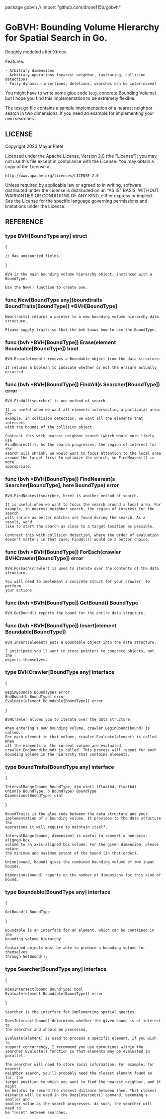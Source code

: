 package gobvh // import "github.com/drone115b/gobvh"

# GoBVH: Bounding Volume Hierarchy for Spatial Search in Go.

Roughly modeled after Xtrees.

Features:

    - Arbitrary dimensions
    - Arbitrary operations (nearest neighbor, raytracing, collision detection)
    - Fully dynamic (insertions, deletions, searches can be interleaved)

You might have to write some glue code (e.g. concrete Bounding Volume) but I
hope you find this implementation to be extremely flexible.

The test.go file contains a sample implementation of a nearest neighbor
search in two dimensions, if you need an example for implementing your own
searches.

## LICENSE


Copyright 2023 Mayur Patel

Licensed under the Apache License, Version 2.0 (the "License"); you may not
use this file except in compliance with the License. You may obtain a copy
of the License at

    http://www.apache.org/licenses/LICENSE-2.0

Unless required by applicable law or agreed to in writing, software
distributed under the License is distributed on an "AS IS" BASIS, WITHOUT
WARRANTIES OR CONDITIONS OF ANY KIND, either express or implied. See the
License for the specific language governing permissions and limitations
under the License.

## REFERENCE

### type BVH[BoundType any] struct 
{

	// Has unexported fields.

}

    BVH is the main bounding volume hierarchy object, instanced with a
    BoundType.

    Use the New() function to create one.

### func New[BoundType any](boundtraits BoundTraits[BoundType]) *BVH[BoundType]
    New(traits) returns a pointer to a new bounding volume hierarchy data
    structure.

    Please supply traits so that the bvh knows how to use the BoundType.

### func (bvh *BVH[BoundType]) Erase(element Boundable[BoundType]) bool
    BVH.Erase(element) removes a Boundable object from the data structure.

    It returns a boolean to indicate whether or not the erasure actually
    occurred.

### func (bvh *BVH[BoundType]) FindAll(s Searcher[BoundType]) error
    BVH.FindAll(searcher) is one method of search.

    It is useful when we want all elements intersecting a particular area. For
    example, in collision detection, we want all the elements that intersect
    with the bounds of the collision object.

    Contrast this with nearest neighbor search (which would more likely use
    FindNearest()). As the search progresses, the region of interest for the
    search will shrink; we would want to focus attention to the local area
    around the target first to optimize the search, so FindNearest() is more
    appropriate.

### func (bvh *BVH[BoundType]) FindNearest(s Searcher[BoundType], here BoundType) error
    BVH.FindNearest(searcher, here) is another method of search.

    It is useful when we want to focus the search around a local area. For
    example, in nearest neighbor search, the region of interest for the search
    will shrink as better matches are found during the search. As a result, we'd
    like to start the search as close to a target location as possible.

    Contrast this with collision detection, where the order of evaluation
    doesn't matter; in that case, FindAll() would be a better choice.

### func (bvh *BVH[BoundType]) ForEach(crawler BVHCrawler[BoundType]) error
    BVH.ForEach(crawler) is used to iterate over the contents of the data
    structure.

    You will need to implement a concrete struct for your crawler, to perform
    your actions.

### func (bvh *BVH[BoundType]) GetBound() BoundType
    BVH.GetBound() reports the bound for the entire data structure.

### func (bvh *BVH[BoundType]) Insert(element Boundable[BoundType])
    BVH.Insert(element) puts a Boundable object into the data structure.

    I anticipate you'll want to store pointers to concrete objects, not the
    objects themselves.

### type BVHCrawler[BoundType any] interface 
{

	BeginBound(b BoundType) error
	EndBound(b BoundType) error
	Evaluate(element Boundable[BoundType]) error

}

    BVHCrawler allows you to iterate over the data structure.

    When entering a new bounding volume, crawler.BeginBound(bound) is called.
    For each element in that volume, crawler.Evaluate(element) is called. When
    all the elements in the current volume are evaluated,
    crawler.EndBound(bound) is called. This process will repeat for each
    bounding volume in the hierarchy that contains elements.

### type BoundTraits[BoundType any] interface 
{

	IntervalRange(bound BoundType, dim uint) (float64, float64)
	Union(a BoundType, b BoundType) BoundType
	Dimensions(BoundType) uint

}

    BoundTraits is the glue code between the data structure and your
    implementation of a bounding volume. It provides to the data structure the
    operations it will require to maintain itself.

    IntervalRange(bound, dimension) is useful to convert a non-axis-aligned-box
    volume to an axis-aligned box volume. For the given dimension, please return
    the minimum and maximum extent of the bound (in that order).

    Union(bound, bound) gives the combined bounding volume of two input bounds.

    Dimensions(bound) reports on the number of dimensions for this kind of
    bound.

### type Boundable[BoundType any] interface 
{

	GetBound() BoundType

}

    Boundable is an interface for an element, which can be contained in the
    bounding volume hierarchy.

    Contained objects must be able to produce a bounding volume for themselves
    through GetBound().

### type Searcher[BoundType any] interface 
{

	DoesIntersect(bound BoundType) bool
	Evaluate(element Boundable[BoundType]) error

}

    Searcher is the interface for implementing spatial queries.

    DoesIntersect(bound) determines whether the given bound is of interest to
    the searcher and should be processed.

    Evaluate(element) is used to process a specific element. If you wish to
    support concurrency, I recommend you use goroutines within the
    searcher.Evaluate() function so that elements may be evaluated in parallel.

    The searcher will need to store local information. For example, for nearest
    neighbor search, you'll probably need the closest element found so far, the
    target position to which you want to find the nearest neighbor, and it might
    be helpful to record the closest distance between them. That closest
    distance will be used in the DoesIntersect() command, becoming a smaller and
    smaller value as the search progresses. As such, the searcher will need to
    be "reset" between searches.

